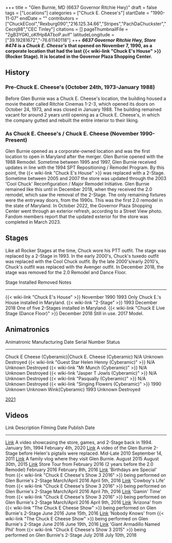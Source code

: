 +++
title = "Glen Burnie, MD (6637 Governor Ritchie Hwy)"
draft = false
tags = ["Locations"]
categories = ["Chuck E. Cheese's"]
startDate = "1990-11-07"
endDate = ""
contributors = ["ChuckECool","Rexburg090","216.125.34.66","Stripes","PachDaChuckster","Cecnj98","CEC Tinley"]
citations = []
pageThumbnailFile = "2gB3YGKl_oKfHp8ATboP.avif"
latitudeLongitude = ["39.19281672","-76.61140118"]
+++
***6637 Governor Ritchie Hwy, Store #474* is a *Chuck E. Cheese's* that opened on November 7, 1990, as a corporate location that had the last {{< wiki-link "Chuck E's House" >}} (Rocker Stage). It is located in the Governor Plaza Shopping Center.**

## History

### Pre-Chuck E. Cheese's (October 24th, 1973-January 1988)

Before Glen Burnie was a Chuck E. Cheese's location, the building housed a movie theater called Ritchie Cinemas 1-2-3, which opened its doors on October 24, 1973, and was closed in January 1988. The building remained vacant for around 2 years until opening as a Chuck E. Cheese's, in which the company gutted and rebuilt the entire interior to their liking.

### As Chuck E. Cheese's / Chuck E. Cheese (November 1990-Present)

Glen Burnie opened as a corporate-owned location and was the first location to open in Maryland after the merger. Glen Burnie opened with the 1988 Remodel. Sometime between 1995 and 1997, Glen Burnie received updates in line with the 1994 SPT Repositioning / Remodel Program. By this point, the {{< wiki-link "Chuck E's House" >}} was replaced with a 2-Stage.
Sometime between 2005 and 2007 the store was updated through the 2003 'Cool Chuck' Reconfiguration / Major Remodel Initiative. Glen Burnie remained like this until in December 2018, when they received the 2.0 remodel, which saw the removal of the 2-Stage. The only remaining fixtures were the entryway doors, from the 1990s. This was the first 2.0 remodel in the state of Maryland.
In October 2022, the Governor Plaza Shopping Center went through an exterior refresh, according to a Street View photo. Fandom members report that the updated exterior for the store was completed in March 2023.

## Stages

Like all Rocker Stages at the time, Chuck wore his PTT outfit. The stage was replaced by a 2-Stage in 1993. In the early 2000's, Chuck's tuxedo outfit was replaced with the Cool Chuck outfit. By the late 2000's/early 2010's, Chuck's outfit was replaced with the Avenger outfit.
In December 2018, the stage was removed for the 2.0 Remodel and Dance Floor.

  Stage                                                      Installed       Removed         Notes
  ---------------------------------------------------------- --------------- --------------- -----------------------------------------------
  {{< wiki-link "Chuck E's House" >}}                   November 1990   1993            Only Chuck E.'s House installed in Maryland.
  {{< wiki-link "2-Stage" >}}                            1993            December 2018   One of five 2-Stages installed in Maryland.
  {{< wiki-link "Chuck E Live Stage (Dance Floor)" >}}   December 2018   Still in use.   2017 Model.

## Animatronics

  Animatronic                                                  Manufacturing Date   Serial Number   Status
  ------------------------------------------------------------ -------------------- --------------- -----------
  Chuck E Cheese (Cyberamic)|Chuck E. Cheese (Cyberamic)      N/A                  Unknown         Destroyed
  {{< wiki-link "Guest Star Helen Henny (Cyberamic)" >}}   N/A                  Unknown         Destroyed
  {{< wiki-link "Mr Munch (Cyberamic)" >}}                 N/A                  Unknown         Destroyed
  {{< wiki-link "Jasper T Jowls (Cyberamic)" >}}           N/A                  Unknown         Destroyed
  {{< wiki-link "Pasqually (Cyberamic)" >}}                N/A                  Unknown         Destroyed
  {{< wiki-link "Singing Flowers (Cyberamic)" >}}          1990                 Unknown         Unknown
  Wink(Cyberamic)                                              1993                 Unknown         Destroyed

[2021](https://www.flickr.com/photos/ryanrules/albums/72157720017092401)

## Videos

  Link                                                  Description                                                                                                                           Filming Date        Publish Date
  ----------------------------------------------------- ------------------------------------------------------------------------------------------------------------------------------------- ------------------- --------------------
  [Link](https://youtu.be/BlOttblI7bw?t=139)            A video showcasing the store, games, and 2-Stage back in 1994.                                                                        January 5th, 1994   February 4th, 2020
  [Link](https://www.youtube.com/watch?v=VEWiilxASZM)   A video of the Glen Burnie 2-Stage before Helen's pigtails were replaced.                                                            Mid-Late 2010       September 14, 2011
  [Link](https://www.youtube.com/watch?v=2jyL6cJG6pY)   A family vlog where they visit Glen Burnie.                                                                                           August 2015         August 30th, 2015
  [Link](https://www.youtube.com/watch?v=S2w1LOhrvrg)   Store Tour from February 2016 (2 years before the 2.0 Remodel)                                                                        February 2016       February 8th, 2016
  [Link](https://www.youtube.com/watch?v=P6cHnozI37o)   'Birthdays are Special' from {{< wiki-link "Chuck E Cheese's Show 3 2016" >}} being performed on Glen Burnie's 2-Stage        March/April 2016    April 5th, 2016
  [Link](https://www.youtube.com/watch?v=pU3AsMTntTQ)   'Cowboy's Life' from {{< wiki-link "Chuck E Cheese's Show 3 2016" >}} being performed on Glen Burnie's 2-Stage               March/April 2016    April 7th, 2016
  [Link](https://www.youtube.com/watch?v=-e7TPg8ie4M)   'Gamin' Time' from {{< wiki-link "Chuck E Cheese's Show 3 2016" >}} being performed on Glen Burnie's 2-Stage                 March/April 2016    April 9th, 2016
  [Link](https://www.youtube.com/watch?v=-JFLIx9PPVY)   'Arizona' from {{< wiki-link "The Chuck E Cheese Show" >}} being performed on Glen Burnie's 2-Stage                            June 2016           June 15th, 2016
  [Link](https://www.youtube.com/watch?v=bh3-6kYSyCw)   'Nobody Knows' from {{< wiki-link "The Chuck E Cheese Show" >}} being performed on Glen Burnie's 2-Stage                       June 2016           June 19th, 2016
  [Link](https://www.youtube.com/watch?v=gNuTKk7PfME)   'Giant Armadillo Named Phil' from {{< wiki-link "Chuck E Cheese's Show 3 2015" >}} being performed on Glen Burnie's 2-Stage   July 2018           July 10th, 2018
